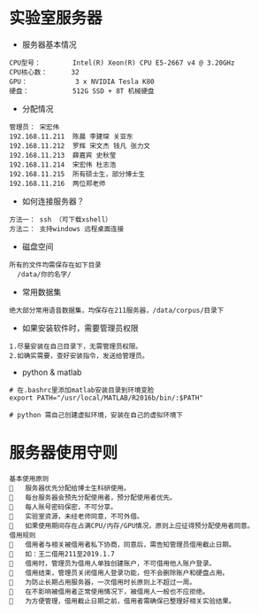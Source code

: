 # 实验室服务器
* 服务器基本情况
```
CPU型号：        Intel(R) Xeon(R) CPU E5-2667 v4 @ 3.20GHz
CPU核心数：      32
GPU：            3 x NVIDIA Tesla K80
硬盘：           512G SSD + 8T 机械硬盘
```

* 分配情况
```
管理员： 宋宏伟
192.168.11.211	陈晨 李建琛 关亚东
192.168.11.212	罗辉 宋文杰 钱凡 张力文
192.168.11.213	薛嘉宾 史秋莹 
192.168.11.214  宋宏伟 杜志浩 
192.168.11.215	所有硕士生，部分博士生 
192.168.11.216	两位郑老师 
```

* 如何连接服务器？
```
方法一： ssh （可下载xshell）
方法二： 支持windows 远程桌面连接
```

* 磁盘空间
```
所有的文件均需保存在如下目录
  /data/你的名字/
```

* 常用数据集
```
绝大部分常用语音数据集，均保存在211服务器，/data/corpus/目录下
```

* 如果安装软件时，需要管理员权限
```
1.尽量安装在自己目录下，无需管理员权限。
2.如确实需要，查好安装指令，发送给管理员。
```

* python & matlab
```
# 在.bashrc里添加matlab安装目录到环境变脸
export PATH="/usr/local/MATLAB/R2016b/bin/:$PATH"

# python 需自己创建虚拟环境，安装在自己的虚拟环境下
```


# 服务器使用守则
```
基本使用原则
	服务器优先分配给博士生科研使用。
	每台服务器会预先分配使用者，预分配使用者优先。
	每人账号密码保密，不可分享。
	实验室资源，未经老师同意，不可外借。
	如果使用期间存在占满CPU/内存/GPU情况，原则上应征得预分配使用者同意。
借用规则
	借用者与相关被借用者私下协商，同意后，需告知管理员借用截止日期。
	如：王二借用211至2019.1.7
	借用时，管理员为借用人单独创建账户，不可借用他人账户登录。
	借用结束，管理员关闭借用人登录功能，但不会删除账户和硬盘占用。
	为防止长期占用服务器，一次借用时长原则上不超过一周。
	在不影响被借用者正常使用情况下，被借用人一般也不应拒绝。
	为方便管理，借用截止日期之前，借用者需确保已整理好相关实验结果。

```
